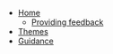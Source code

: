 * [Home](index.md)
    * [Providing feedback](annotate.md)
* [Themes](themes/)
* [Guidance](guidance/)
